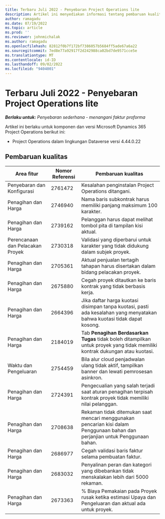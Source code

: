 ```yaml
---
title: Terbaru Juli 2022 - Penyebaran Project Operations lite
description: Artikel ini menyediakan informasi tentang pembaruan kualitas yang tersedia dalam penyebaran Microsoft Dynamics 365 Project Operations lite yang rilis pada Juli 2022.
author: ramagadu
ms.date: 07/19/2022
ms.topic: article
ms.prod: ''
ms.reviewer: johnmichalak
ms.author: ramagadu
ms.openlocfilehash: 82812f0b7f172bf7386057b5684ff5ade67a6a22
ms.sourcegitcommit: 7ed8e77a92917f2d242988ca02bd7de9571cce5e
ms.translationtype: MT
ms.contentlocale: id-ID
ms.lasthandoff: 09/02/2022
ms.locfileid: "9404001"
---
```

# <a name="whats-new-july-2022---project-operations-lite-deployment"></a>Terbaru Juli 2022 - Penyebaran Project Operations lite

_**Berlaku untuk:** Penyebaran sederhana - menangani faktur proforma_

Artikel ini berlaku untuk komponen dan versi Microsoft Dynamics 365 Project Operations berikut ini:

- Project Operations dalam lingkungan Dataverse versi 4.44.0.22

## <a name="quality-updates"></a>Pembaruan kualitas

| Area fitur | Nomor Referensi | Pembaruan kualitas |
| --- | --- | --- |
| Penyebaran dan Konfigurasi | 2761472 | Kesalahan penginstalan Project Operations ditangani. |
| Penagihan dan Harga | 2746940 | Nama baris subkontrak harus memiliki panjang maksimum 100 karakter. |
| Penagihan dan Harga | 2739162 | Pelanggan harus dapat melihat tombol pita di tampilan kisi aktual. |
| Perencanaan dan Pelacakan Proyek | 2730318 | Validasi yang diperbarui untuk karakter yang tidak didukung dalam subjek proyek. |
| Penagihan dan Harga | 2705361 | Aktual penjualan tertagih tahapan harus disertakan dalam bidang pelacakan proyek. |
| Penagihan dan Harga | 2675880 | Cegah proyek ditautkan ke baris kontrak yang tidak berbasis kerja. |
| Penagihan dan Harga | 2664396 | Jika daftar harga kuotasi disimpan tanpa kuotasi, pasti ada kesalahan yang menyatakan bahwa kuotasi tidak dapat kosong. |
| Penagihan dan Harga | 2184019 | Tab **Penagihan Berdasarkan Tugas** tidak boleh ditampilkan untuk proyek yang tidak memiliki kontrak dukungan atau kuotasi. |
| Waktu dan Pengeluaran | 2754459 | Bila alur cloud penjadwalan ulang tidak aktif, tampilkan banner dan lewati pemrosesan asinkron. |
| Penagihan dan Harga | 2724391 | Pengecualian yang salah terjadi saat aturan penagihan terpisah kontrak proyek tidak memiliki nilai pelanggan. |
| Penagihan dan Harga | 2708638 | Rekaman tidak ditemukan saat mencari menggunakan pencarian kisi dalam Penggunaan bahan dan perjanjian untuk Penggunaan bahan.|
| Penagihan dan Harga | 2686977 | Cegah validasi baris faktur selama pembuatan faktur. |
| Penagihan dan Harga | 2683032 | Penyalinan peran dan kategori yang dibebankan tidak menskalakan lebih dari 5000 rekaman.|
| Penagihan dan Harga | 2673363 | % Biaya Pemakaian pada Proyek rusak ketika estimasi Upaya dan Pengeluaran dan aktual ada untuk proyek. |
